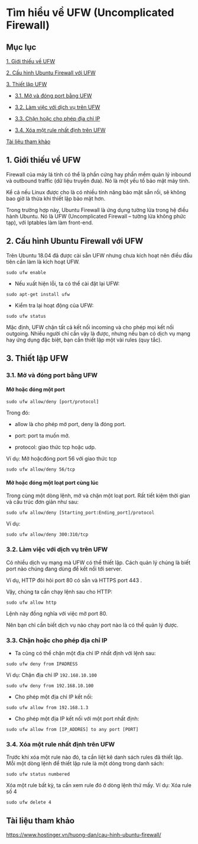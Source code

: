 # Tìm hiểu về UFW (Uncomplicated Firewall)

## Mục lục

[1. Giới thiếu về UFW](https://github.com/quanganh1996111/Linux-Tutorial/blob/master/Linux-Onjob-Trainning/Security-and-Firewall/ufw.md#1-gi%E1%BB%9Bi-thi%E1%BA%BFu-v%E1%BB%81-ufw)

[2. Cấu hình Ubuntu Firewall với UFW](https://github.com/quanganh1996111/Linux-Tutorial/blob/master/Linux-Onjob-Trainning/Security-and-Firewall/ufw.md#2-c%E1%BA%A5u-h%C3%ACnh-ubuntu-firewall-v%E1%BB%9Bi-ufw)

[3. Thiết lập UFW](https://github.com/quanganh1996111/Linux-Tutorial/blob/master/Linux-Onjob-Trainning/Security-and-Firewall/ufw.md#3-thi%E1%BA%BFt-l%E1%BA%ADp-ufw)

- [3.1. Mở và đóng port bằng UFW](https://github.com/quanganh1996111/Linux-Tutorial/blob/master/Linux-Onjob-Trainning/Security-and-Firewall/ufw.md#31-m%E1%BB%9F-v%C3%A0-%C4%91%C3%B3ng-port-b%E1%BA%B1ng-ufw)

- [3.2. Làm việc với dịch vụ trên UFW](https://github.com/quanganh1996111/Linux-Tutorial/blob/master/Linux-Onjob-Trainning/Security-and-Firewall/ufw.md#32-l%C3%A0m-vi%E1%BB%87c-v%E1%BB%9Bi-d%E1%BB%8Bch-v%E1%BB%A5-tr%C3%AAn-ufw)

- [3.3. Chặn hoặc cho phép địa chỉ IP](https://github.com/quanganh1996111/Linux-Tutorial/blob/master/Linux-Onjob-Trainning/Security-and-Firewall/ufw.md#33-ch%E1%BA%B7n-ho%E1%BA%B7c-cho-ph%C3%A9p-%C4%91%E1%BB%8Ba-ch%E1%BB%89-ip)

- [3.4. Xóa một rule nhất định trên UFW](https://github.com/quanganh1996111/Linux-Tutorial/blob/master/Linux-Onjob-Trainning/Security-and-Firewall/ufw.md#34-x%C3%B3a-m%E1%BB%99t-rule-nh%E1%BA%A5t-%C4%91%E1%BB%8Bnh-tr%C3%AAn-ufw)

[Tài liệu tham khảo](https://github.com/quanganh1996111/Linux-Tutorial/blob/master/Linux-Onjob-Trainning/Security-and-Firewall/ufw.md#t%C3%A0i-li%E1%BB%87u-tham-kh%E1%BA%A3o)

## 1. Giới thiếu về UFW

Firewall của máy lá tính có thể là phần cứng hay phần mềm quản lý inbound và outbound traffic (dữ liệu truyền đưa). Nó là một yếu tố bảo mật máy tính.

Kể cả nếu Linux được cho là có nhiều tính năng bảo mật sẵn rồi, sẽ không bao giờ là thừa khi thiết lập bảo mật hơn.

Trong trường hợp này, Ubuntu Firewall là ứng dụng tường lửa trong hệ điều hành Ubuntu. Nó là UFW (Uncomplicated Firewall – tường lửa không phức tạp), với Iptables làm làm front-end.

## 2. Cấu hình Ubuntu Firewall với UFW

Trên Ubuntu 18.04 đã được cài sẵn UFW nhưng chưa kích hoạt nên điều đầu tiên cần làm là kích hoạt UFW.

`sudo ufw enable`

- Nếu xuất hiện lỗi, ta có thể cài đặt lại UFW:

`sudo apt-get install ufw`

- Kiểm tra lại hoạt động của UFW:

`sudo ufw status`

Mặc định, UFW chặn tất cả kết nối incoming và cho phép mọi kết nối outgoing. Nhiều người chỉ cần vậy là được, nhưng nếu bạn có dịch vụ mạng hay ứng dụng đặc biệt, bạn cần thiết lập một vài rules (quy tắc).

## 3. Thiết lập UFW 

### 3.1. Mở và đóng port bằng UFW

#### Mở hoặc đóng một port

`sudo ufw allow/deny [port/protocol]`

Trong đó:

- allow là cho phép mở port, deny là đóng port.

- port: port ta muốn mở.

- protocol: giao thức tcp hoặc udp.

Ví dụ: Mở hoặcđóng port 56 với giao thức tcp

`sudo ufw allow/deny 56/tcp`

#### Mở hoặc đóng một loạt port cùng lúc

Trong cùng một dòng lệnh, mở và chặn một loạt port. Rất tiết kiệm thời gian và cấu trúc đơn giản như sau:

`sudo ufw allow/deny [Starting_port:Ending_port]/protocol`

Ví dụ:

`sudo ufw allow/deny 300:310/tcp`

### 3.2. Làm việc với dịch vụ trên UFW

Có nhiều dịch vụ mạng mà UFW có thể thiết lập. Cách quản lý chúng là biết port nào chúng đang dùng để kết nối tới server.

Ví dụ, HTTP đòi hỏi port 80 có sẵn và HTTPS port 443 .

Vậy, chúng ta cần chạy lệnh sau cho HTTP:

`sudo ufw allow http`

Lệnh này đồng nghĩa với việc mở port 80.

Nên bạn chỉ cần biết dịch vụ nào chạy port nào là có thể quản lý được.

### 3.3. Chặn hoặc cho phép địa chỉ IP

- Ta cũng có thể chặn một địa chỉ IP nhất định với lệnh sau:

`sudo ufw deny from IPADRESS`

Ví dụ: Chặn địa chỉ IP `192.168.10.100`

`sudo ufw deny from 192.168.10.100`

- Cho phép một địa chỉ IP kết nối:

`sudo ufw allow from 192.168.1.3`

- Cho phép một địa IP kết nối với một port nhất định:

`sudo ufw allow from [IP_ADDRES] to any port [PORT]`

### 3.4. Xóa một rule nhất định trên UFW

Trước khi xóa một rule nào đó, ta cần liệt kê danh sách rules đã thiết lập. Mỗi một dòng lệnh để thiết lập rule là một dòng trong danh sách:

`sudo ufw status numbered`

Xóa một rule bất kỳ, ta cần xem rule đó ở dòng lệnh thứ mấy. Ví dụ: Xóa rule số 4

`sudo ufw delete 4`

## Tài liệu tham khảo

https://www.hostinger.vn/huong-dan/cau-hinh-ubuntu-firewall/